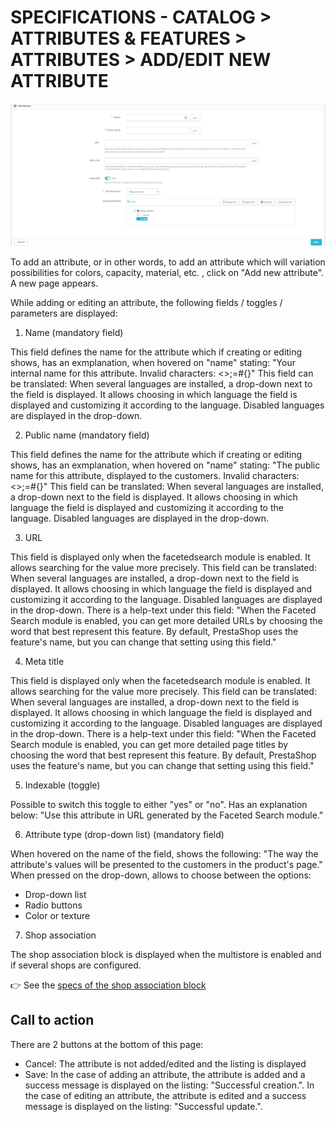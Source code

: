 # SPECIFICATIONS - CATALOG > ATTRIBUTES & FEATURES > ATTRIBUTES > ADD/EDIT NEW ATTRIBUTE

![Attribute1](/static/img/attribute1.png)

To add an attribute, or in other words, to add an attribute which will variation possibilities for colors, capacity, material, etc. , click on "Add new attribute". A new page appears.

While adding or editing an attribute, the following fields / toggles / parameters are displayed:

1) Name (mandatory field)

This field defines the name for the attribute which if creating or editing shows, has an exmplanation, when hovered on "name" stating: "Your internal name for this attribute. Invalid characters: <>;=#{}"
This field can be translated: When several languages are installed, a drop-down next to the field is displayed. It allows choosing in which language the field is displayed and customizing it according to the language. Disabled languages are displayed in the drop-down. 

2) Public name (mandatory field)

This field defines the name for the attribute which if creating or editing shows, has an exmplanation, when hovered on "name" stating: "The public name for this attribute, displayed to the customers. Invalid characters: <>;=#{}"
This field can be translated: When several languages are installed, a drop-down next to the field is displayed. It allows choosing in which language the field is displayed and customizing it according to the language. Disabled languages are displayed in the drop-down. 

3) URL 

This field is displayed only when the facetedsearch module is enabled. It allows searching for the value more precisely. 
This field can be translated: When several languages are installed, a drop-down next to the field is displayed. It allows choosing in which language the field is displayed and customizing it according to the language. Disabled languages are displayed in the drop-down. 
There is a help-text under this field: "When the Faceted Search module is enabled, you can get more detailed URLs by choosing the word that best represent this feature. By default, PrestaShop uses the feature's name, but you can change that setting using this field."

4) Meta title 

This field is displayed only when the facetedsearch module is enabled. It allows searching for the value more precisely. 
This field can be translated: When several languages are installed, a drop-down next to the field is displayed. It allows choosing in which language the field is displayed and customizing it according to the language. Disabled languages are displayed in the drop-down. 
There is a help-text under this field: "When the Faceted Search module is enabled, you can get more detailed page titles by choosing the word that best represent this feature. By default, PrestaShop uses the feature's name, but you can change that setting using this field."

5) Indexable (toggle)

Possible to switch this toggle to either "yes" or "no". Has an explanation below: "Use this attribute in URL generated by the Faceted Search module."

6) Attribute type (drop-down list) (mandatory field)

When hovered on the name of the field, shows the following: "The way the attribute's values will be presented to the customers in the product's page."
When pressed on the drop-down, allows to choose between the options: 
 - Drop-down list
 - Radio buttons
 - Color or texture

7) Shop association 
 
The shop association block is displayed when the multistore is enabled and if several shops are configured.

:point_right: See the [specs of the shop association block](../../../multistoregeneralspecs.md#shop-association-block)

 ## Call to action 
 There are 2 buttons at the bottom of this page: 
 - Cancel: The attribute is not added/edited and the listing is displayed
 - Save: In the case of adding an attribute, the attribute is added and a success message is displayed on the listing: "Successful creation.". In the case of editing an attribute, the attribute is edited and a success message is displayed on the listing: "Successful update.".
